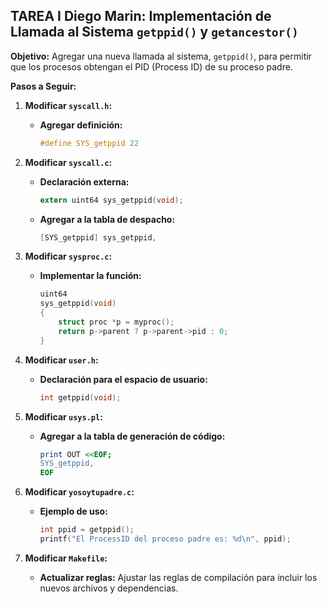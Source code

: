 ## TAREA I Diego Marin: Implementación de Llamada al Sistema `getppid()` y `getancestor()`

**Objetivo:**
Agregar una nueva llamada al sistema, `getppid()`, para permitir que los procesos obtengan el PID (Process ID) de su proceso padre.

**Pasos a Seguir:**

1. **Modificar `syscall.h`:**
   * **Agregar definición:**
     ```c
     #define SYS_getppid 22
     ```

2. **Modificar `syscall.c`:**
   * **Declaración externa:**
     ```c
     extern uint64 sys_getppid(void);
     ```
   * **Agregar a la tabla de despacho:**
     ```c
     [SYS_getppid] sys_getppid,
     ```

3. **Modificar `sysproc.c`:**
   * **Implementar la función:**
     ```c
     uint64
     sys_getppid(void)
     {
         struct proc *p = myproc();
         return p->parent ? p->parent->pid : 0;
     }
     ```

4. **Modificar `user.h`:**
   * **Declaración para el espacio de usuario:**
     ```c
     int getppid(void);
     ```

5. **Modificar `usys.pl`:**
   * **Agregar a la tabla de generación de código:**
     ```perl
     print OUT <<EOF;
     SYS_getppid,
     EOF
     ```

6. **Modificar `yosoytupadre.c`:**
   * **Ejemplo de uso:**
     ```c
     int ppid = getppid();
     printf("El ProcessID del proceso padre es: %d\n", ppid);
     ```

7. **Modificar `Makefile`:**
   * **Actualizar reglas:** Ajustar las reglas de compilación para incluir los nuevos archivos y dependencias.

